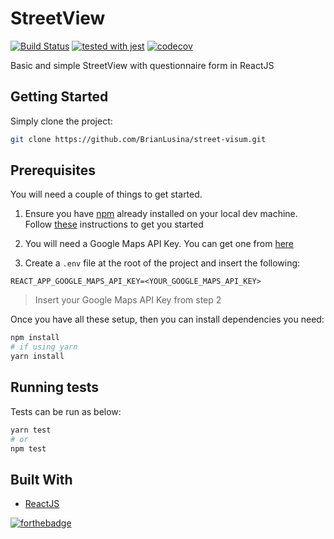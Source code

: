 # StreetView

[![Build Status](https://travis-ci.org/BrianLusina/street-visum.svg?branch=master)](https://travis-ci.org/BrianLusina/street-visum)
[![tested with jest](https://img.shields.io/badge/tested_with-jest-99424f.svg)](https://github.com/facebook/jest)
[![codecov](https://codecov.io/gh/BrianLusina/street-visum/branch/master/graph/badge.svg)](https://codecov.io/gh/BrianLusina/street-visum)

Basic and simple StreetView with questionnaire form in ReactJS

## Getting Started

Simply clone the project:

```bash
git clone https://github.com/BrianLusina/street-visum.git
```

## Prerequisites

You will need a couple of things to get started.

1. Ensure you have [npm](https://www.npmjs.com/) already installed on your local dev machine. Follow [these](https://www.npmjs.com/get-npm?utm_source=house&utm_medium=homepage&utm_campaign=free%20orgs&utm_term=Install%20npm) instructions to get you started

2. You will need a Google Maps API Key. You can get one from [here](https://developers.google.com/maps/documentation/javascript/get-api-key)

3. Create a `.env` file at the root of the project and insert the following:

```plain
REACT_APP_GOOGLE_MAPS_API_KEY=<YOUR_GOOGLE_MAPS_API_KEY>
```
> Insert your Google Maps API Key from step 2

Once you have all these setup, then you can install dependencies you need:

```bash
npm install
# if using yarn
yarn install
```

## Running tests

Tests can be run as below:

```bash
yarn test
# or
npm test
```


## Built With

+ [ReactJS](https://reactjs.org/)


[![forthebadge](http://forthebadge.com/images/badges/uses-js.svg)](http://forthebadge.com)
